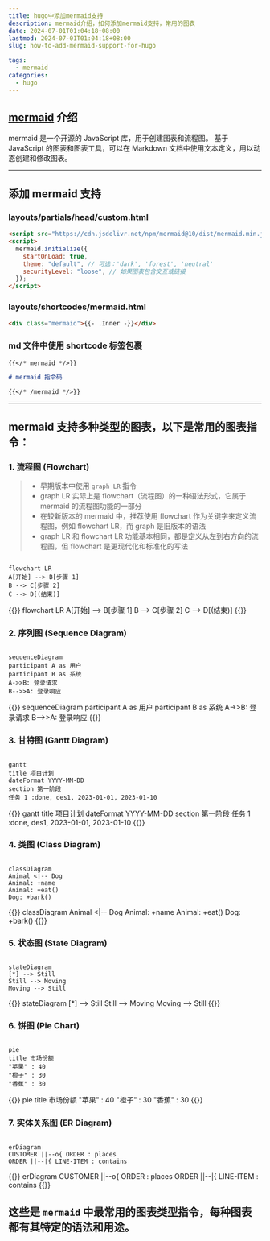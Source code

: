 ```yaml
---
title: hugo中添加mermaid支持
description: mermaid介绍，如何添加mermaid支持，常用的图表
date: 2024-07-01T01:04:18+08:00
lastmod: 2024-07-01T01:04:18+08:00
slug: how-to-add-mermaid-support-for-hugo

tags:
  - mermaid
categories:
  - hugo
---
```


## [mermaid](https://mermaid.js.org) 介绍

mermaid 是一个开源的 JavaScript 库，用于创建图表和流程图。
基于 JavaScript 的图表和图表工具，可以在 Markdown 文档中使用文本定义，用以动态创建和修改图表。

---

## 添加 mermaid 支持

### layouts/partials/head/custom.html

```html
<script src="https://cdn.jsdelivr.net/npm/mermaid@10/dist/mermaid.min.js"></script>
<script>
  mermaid.initialize({
    startOnLoad: true,
    theme: "default", // 可选：'dark', 'forest', 'neutral'
    securityLevel: "loose", // 如果图表包含交互或链接
  });
</script>
```

### layouts/shortcodes/mermaid.html

```html
<div class="mermaid">{{- .Inner -}}</div>
```

### md 文件中使用 shortcode 标签包裹

```markdown
{{</* mermaid */>}}

# mermaid 指令码

{{</* /mermaid */>}}
```

---

## mermaid 支持多种类型的图表，以下是常用的图表指令：

### 1. 流程图 (Flowchart)

> - 早期版本中使用 `graph LR` 指令
> - graph LR 实际上是 flowchart（流程图）的一种语法形式，它属于 mermaid 的流程图功能的一部分
> - 在较新版本的 mermaid 中，推荐使用 flowchart 作为关键字来定义流程图，例如 flowchart LR，而 graph 是旧版本的语法
> - graph LR 和 flowchart LR 功能基本相同，都是定义从左到右方向的流程图，但 flowchart 是更现代化和标准化的写法

```

flowchart LR
A[开始] --> B[步骤 1]
B --> C[步骤 2]
C --> D[(结束)]

```

{{<mermaid>}}
flowchart LR
A[开始] --> B[步骤 1]
B --> C[步骤 2]
C --> D[(结束)]
{{</mermaid>}}

### 2. 序列图 (Sequence Diagram)

```

sequenceDiagram
participant A as 用户
participant B as 系统
A->>B: 登录请求
B-->>A: 登录响应

```

{{<mermaid>}}
sequenceDiagram
participant A as 用户
participant B as 系统
A->>B: 登录请求
B-->>A: 登录响应
{{</mermaid>}}

### 3. 甘特图 (Gantt Diagram)

```

gantt
title 项目计划
dateFormat YYYY-MM-DD
section 第一阶段
任务 1 :done, des1, 2023-01-01, 2023-01-10

```

{{<mermaid>}}
gantt
title 项目计划
dateFormat YYYY-MM-DD
section 第一阶段
任务 1 :done, des1, 2023-01-01, 2023-01-10
{{</mermaid>}}

### 4. 类图 (Class Diagram)

```

classDiagram
Animal <|-- Dog
Animal: +name
Animal: +eat()
Dog: +bark()

```

{{<mermaid>}}
classDiagram
Animal <|-- Dog
Animal: +name
Animal: +eat()
Dog: +bark()
{{</mermaid>}}

### 5. 状态图 (State Diagram)

```

stateDiagram
[*] --> Still
Still --> Moving
Moving --> Still

```

{{<mermaid>}}
stateDiagram
[*] --> Still
Still --> Moving
Moving --> Still
{{</mermaid>}}

### 6. 饼图 (Pie Chart)

```

pie
title 市场份额
"苹果" : 40
"橙子" : 30
"香蕉" : 30

```

{{<mermaid>}}
pie
title 市场份额
"苹果" : 40
"橙子" : 30
"香蕉" : 30
{{</mermaid>}}

### 7. 实体关系图 (ER Diagram)

```

erDiagram
CUSTOMER ||--o{ ORDER : places
ORDER ||--|{ LINE-ITEM : contains

```

{{<mermaid>}}
erDiagram
CUSTOMER ||--o{ ORDER : places
ORDER ||--|{ LINE-ITEM : contains
{{</mermaid>}}

## 这些是 `mermaid` 中最常用的图表类型指令，每种图表都有其特定的语法和用途。
